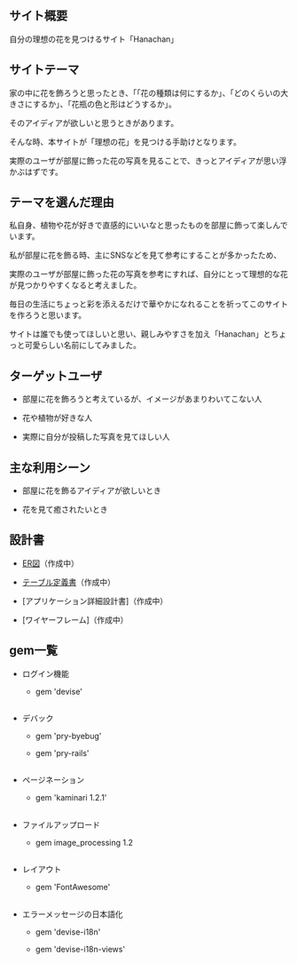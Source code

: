 ## サイト概要

自分の理想の花を見つけるサイト「Hanachan」

## サイトテーマ

家の中に花を飾ろうと思ったとき、「「花の種類は何にするか」、「どのくらいの大きさにするか」、「花瓶の色と形はどうするか」。

そのアイディアが欲しいと思うときがあります。

そんな時、本サイトが「理想の花」を見つける手助けとなります。

実際のユーザが部屋に飾った花の写真を見ることで、きっとアイディアが思い浮かぶはずです。

## テーマを選んだ理由

私自身、植物や花が好きで直感的にいいなと思ったものを部屋に飾って楽しんでいます。

私が部屋に花を飾る時、主にSNSなどを見て参考にすることが多かったため、

実際のユーザが部屋に飾った花の写真を参考にすれば、自分にとって理想的な花が見つかりやすくなると考えました。

毎日の生活にちょっと彩を添えるだけで華やかになれることを祈ってこのサイトを作ろうと思います。

サイトは誰でも使ってほしいと思い、親しみやすさを加え「Hanachan」とちょっと可愛らしい名前にしてみました。

## ターゲットユーザ

- 部屋に花を飾ろうと考えているが、イメージがあまりわいてこない人

- 花や植物が好きな人

- 実際に自分が投稿した写真を見てほしい人

## 主な利用シーン

- 部屋に花を飾るアイディアが欲しいとき

- 花を見て癒されたいとき

## 設計書

- [ER図](https://app.diagrams.net/#G1pIJYoECayg2zmK2DTHtsihS6Ts72cRUt)（作成中）

- [テーブル定義書](https://docs.google.com/spreadsheets/d/1HGsPrEZvctHzRUyFvG2v9C5LtvTCfTEuPhe_9vRxOY0/edit#gid=1373217982)（作成中）

- [アプリケーション詳細設計書]（作成中）

- [ワイヤーフレーム]（作成中）

## gem一覧

- ログイン機能

  - gem 'devise'

##

- デバック

  - gem 'pry-byebug'

  - gem 'pry-rails'

##

- ページネーション

  - gem 'kaminari 1.2.1'

##

- ファイルアップロード

  - gem image_processing 1.2

##

- レイアウト

  - gem 'FontAwesome'

##

- エラーメッセージの日本語化

  - gem 'devise-i18n'

  - gem 'devise-i18n-views'